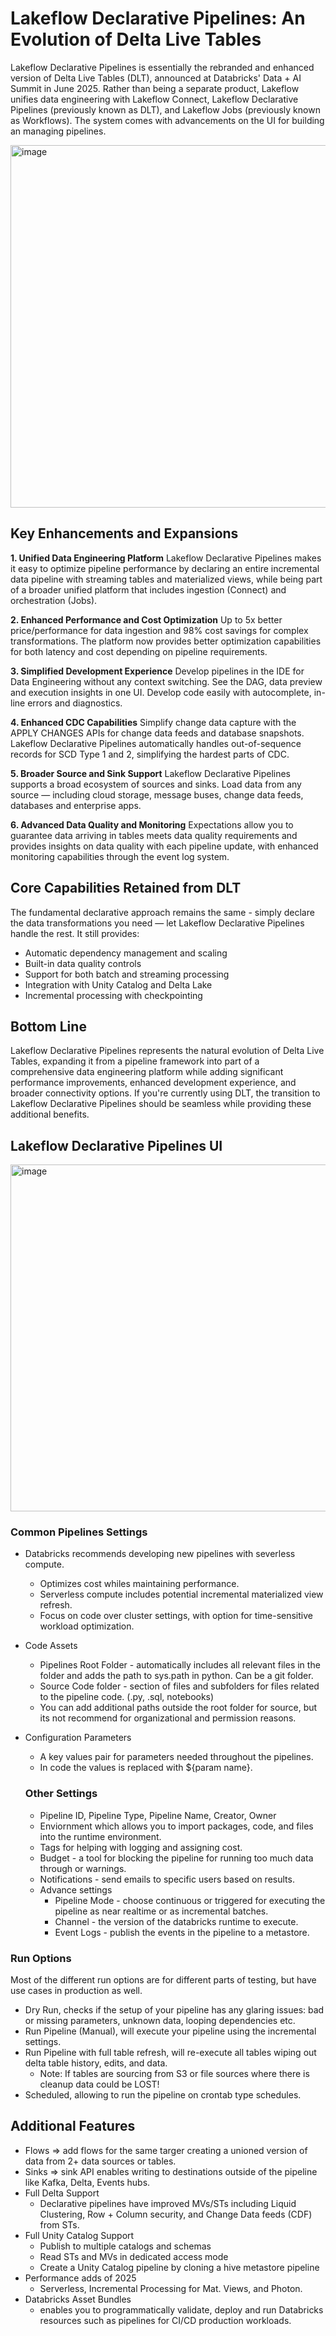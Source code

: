 
# Lakeflow Declarative Pipelines: An Evolution of Delta Live Tables

Lakeflow Declarative Pipelines is essentially the rebranded and enhanced version of Delta Live Tables (DLT), announced at Databricks' Data + AI Summit in June 2025. Rather than being a separate product, Lakeflow unifies data engineering with Lakeflow Connect, Lakeflow Declarative Pipelines (previously known as DLT), and Lakeflow Jobs (previously known as Workflows). The system comes with advancements on the UI for building an managing pipelines.

<img width="1309" height="580" alt="image" src="https://github.com/user-attachments/assets/81936041-2ed7-4b06-a45d-c6916f5c2401" />

## Key Enhancements and Expansions

**1. Unified Data Engineering Platform**
Lakeflow Declarative Pipelines makes it easy to optimize pipeline performance by declaring an entire incremental data pipeline with streaming tables and materialized views, while being part of a broader unified platform that includes ingestion (Connect) and orchestration (Jobs).

**2. Enhanced Performance and Cost Optimization**
Up to 5x better price/performance for data ingestion and 98% cost savings for complex transformations. The platform now provides better optimization capabilities for both latency and cost depending on pipeline requirements.

**3. Simplified Development Experience**
Develop pipelines in the IDE for Data Engineering without any context switching. See the DAG, data preview and execution insights in one UI. Develop code easily with autocomplete, in-line errors and diagnostics.

**4. Enhanced CDC Capabilities**
Simplify change data capture with the APPLY CHANGES APIs for change data feeds and database snapshots. Lakeflow Declarative Pipelines automatically handles out-of-sequence records for SCD Type 1 and 2, simplifying the hardest parts of CDC.

**5. Broader Source and Sink Support**
Lakeflow Declarative Pipelines supports a broad ecosystem of sources and sinks. Load data from any source — including cloud storage, message buses, change data feeds, databases and enterprise apps.

**6. Advanced Data Quality and Monitoring**
Expectations allow you to guarantee data arriving in tables meets data quality requirements and provides insights on data quality with each pipeline update, with enhanced monitoring capabilities through the event log system.

## Core Capabilities Retained from DLT

The fundamental declarative approach remains the same - simply declare the data transformations you need — let Lakeflow Declarative Pipelines handle the rest. It still provides:

- Automatic dependency management and scaling
- Built-in data quality controls
- Support for both batch and streaming processing
- Integration with Unity Catalog and Delta Lake
- Incremental processing with checkpointing

## Bottom Line

Lakeflow Declarative Pipelines represents the natural evolution of Delta Live Tables, expanding it from a pipeline framework into part of a comprehensive data engineering platform while adding significant performance improvements, enhanced development experience, and broader connectivity options. If you're currently using DLT, the transition to Lakeflow Declarative Pipelines should be seamless while providing these additional benefits.

## Lakeflow Declarative Pipelines UI

<img width="1302" height="555" alt="image" src="https://github.com/user-attachments/assets/e9689bd3-383e-4fc2-bbd0-211a1c939c89" />

### Common Pipelines Settings
- Databricks recommends developing new pipelines with severless compute.
  - Optimizes cost whiles maintaining performance.
  - Serverless compute includes potential incremental materialized view refresh.
  - Focus on code over cluster settings, with option for time-sensitive workload optimization.
- Code Assets
  - Pipelines Root Folder - automatically includes all relevant files in the folder and adds the path to sys.path in python. Can be a git folder.
  - Source Code folder - section of files and subfolders for files related to the pipeline code. (.py, .sql, notebooks)
  - You can add additional paths outside the root folder for source, but its not recommend for organizational and permission reasons.
- Configuration Parameters
  - A key values pair for parameters needed throughout the pipelines.
  - In code the values is replaced with ${param name}.
 
  ### Other Settings
  - Pipeline ID, Pipeline Type, Pipeline Name, Creator, Owner
  - Enviornment which allows you to import packages, code, and files into the runtime environment.
  - Tags for helping with logging and assigning cost.
  - Budget - a tool for blocking the pipeline for running too much data through or warnings.
  - Notifications - send emails to specific users based on results.
  - Advance settings
    - Pipeline Mode - choose continuous or triggered for executing the pipeline as near realtime or as incremental batches.
    - Channel - the version of the databricks runtime to execute.
    - Event Logs - publish the events in the pipeline to a metastore.
 
### Run Options
Most of the different run options are for different parts of testing, but have use cases in production as well.
- Dry Run, checks if the setup of your pipeline has any glaring issues: bad or missing parameters, unknown data, looping dependencies etc.
- Run Pipeline (Manual), will execute your pipeline using the incremental settings.
- Run Pipeline with full table refresh, will re-execute all tables wiping out delta table history, edits, and data.
  - Note: If tables are sourcing from S3 or file sources where there is cleanup data could be LOST!
- Scheduled, allowing to run the pipeline on crontab type schedules.

## Additional Features
- Flows => add flows for the same targer creating a unioned version of data from 2+ data sources or tables.
- Sinks => sink API enables writing to destinations outside of the pipeline like Kafka, Delta, Events hubs.
- Full Delta Support
  - Declarative pipelines have improved MVs/STs including Liquid Clustering, Row + Column security, and Change Data feeds (CDF) from STs.
- Full Unity Catalog Support
  - Publish to multiple catalogs and schemas
  - Read STs and MVs in dedicated access mode
  - Create a Unity Catalog pipeline by cloning a hive metastore pipeline
- Performance adds of 2025
  - Serverless, Incremental Processing for Mat. Views, and Photon.
- Databricks Asset Bundles
  - enables you to programmatically validate, deploy and run Databricks resources such as pipelines for CI/CD production workloads.
